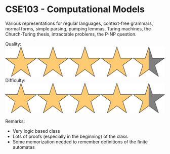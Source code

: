 # CSE103 - Computational Models

Various representations for regular languages, context-free grammars, normal forms, simple parsing, pumping lemmas, Turing machines, the Church-Turing thesis, intractable problems, the P-NP question.

Quality: ![](../Media/4_5star.png)
Difficulty: ![](../Media/4_5star.png)

Remarks:

- Very logic based class
- Lots of proofs (especially in the beginning) of the class
- Some memorization needed to remember definitions of the finite automatas